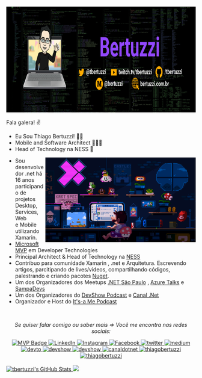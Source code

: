 <p align="center">
 <a href="https://www.bertuzzi.com.br">
    <img src="https://github.com/TBertuzzi/tbertuzzi/blob/master/resources/bertuzziGit.png?raw=true" width="847" height="281" alt="Blog" />
  </a>
</p>

Fala galera! ✌

* Eu Sou Thiago Bertuzzi! 🧑🏻
* Mobile and Software Architect 🧑🏻‍💻
* Head of Technology na NESS 💼

<img align="right" alt="Gif" src="https://github.com/TBertuzzi/tbertuzzi/blob/master/resources/mario.gif?raw=true" width="400" />

* Sou desenvolvedor .net há 16 anos participando de projetos Desktop, Services, Web e Mobile utilizando Xamarin. 
* [Microsoft MVP](https://mvp.microsoft.com/pt-br/PublicProfile/5003242?fullName=Thiago%20Bertuzzi) em Developer Technologies
* Principal Architect & Head of Technology na [NESS](https://www.ness.com.br/)
* Contribuo para comunidade Xamarin , .net e Arquitetura. Escrevendo artigos, parcitipando de lives/videos, compartilhando códigos, palestrando e criando pacotes [Nuget](https://www.nuget.org/profiles/Bertuzzi).
* Um dos Organizadores dos Meetups [.NET São Paulo](https://www.meetup.com/pt-BR/dotnet-Sao-Paulo/) , [Azure Talks](https://www.meetup.com/pt-BR/azure-talks/) e [SampaDevs](https://www.meetup.com/pt-BR/SampaDevs/)
* Um dos Organizadores do [DevShow Podcast](https://devshow.com.br/) e [Canal .Net](https://www.youtube.com/canaldotnet)
* Organizador e Host do [It's-a Me Podcast](https://anchor.fm/thiago-bertuzzi)

</br>

<div align="center">

<i>Se quiser falar comigo ou saber mais => Você me encontra nas redes sociais:</i><br>

<a href="https://mvp.microsoft.com/pt-br/mvp/Thiago%20Bertuzzi-5003242" target="_blank">
	<img src="https://img.shields.io/badge/-MVP%20Profile-blue?style=flat-square&logo=Microsoft&logoColor=white" alt="MVP Badge">
</a>

<a href="https://www.linkedin.com/in/thiago-bertuzzi-74ab2a21/" target="_blank">
	<img src="https://img.shields.io/badge/LinkedIn-%230077B5.svg?&style=flat-square&logo=linkedin&logoColor=white" alt="LinkedIn">
</a>

<a href="https://www.instagram.com/bertuzzi" target="_blank">
	<img src="https://img.shields.io/badge/Instagram-%23E4405F.svg?&style=flat-square&logo=instagram&logoColor=white" alt="Instagram">
</a>

<a href="https://www.facebook.com/thiago.bertuzzi" target="_blank">
	<img src="https://img.shields.io/badge/Facebook-%231877F2.svg?&style=flat-square&logo=facebook&logoColor=white" alt="Facebook">
</a>

<a href="https://twitter.com/tbertuzzi" target="_blank">
	<img src="https://img.shields.io/badge/twitter-blue?&style=flat-square&logo=twitter&logoColor=white" alt="twitter">
</a>

<a href="https://medium.com/@bertuzzi" target="_blank">
	<img src="https://img.shields.io/badge/medium-black?&style=flat-square&logo=medium&logoColor=white" alt="medium">
</a>

<a href="https://dev.to/tbertuzzi" target="_blank">
	<img src="https://img.shields.io/badge/dev.to-0A0A0A?style=flat-square&logo=dev.to&logoColor=white" alt="devto">
</a>

<a href="https://anchor.fm/thiago-bertuzzi/" target="_blank">
	<img src="https://img.shields.io/badge/It's--a%20Me%20Podcast-37af4a?style=flat-square&labelColor=37af4a&logo=spotify&logoColor=white" alt="devshow">
</a>

<a href="https://devshow.com.br/" target="_blank">
	<img src="https://img.shields.io/badge/-DevShow&nbsp;Podcast-37af4a?style=flat-square&labelColor=37af4a&logo=spotify&logoColor=white" alt="devshow">
</a>

<a href="https://www.youtube.com/canaldotnet" target="_blank">
	<img src="https://img.shields.io/badge/canalnet-red?&style=flat-square&logo=youtube&logoColor=white" alt="canaldotnet">
</a>

<a href="https://www.youtube.com/thiagobertuzzi" target="_blank">
	<img src="https://img.shields.io/badge/thiagobertuzzi-red?&style=flat-square&logo=youtube&logoColor=white" alt="thiagobertuzzi">
</a>

<a href="https://www.twitch.tv/tbertuzzi" target="_blank">
	<img src="https://img.shields.io/badge/tbertuzzi-purple?&style=flat-square&logo=twitch&logoColor=white" alt="thiagobertuzzi">
</a>


</div>
<br/>


 <div>
  <a href="https://github.com/tbertuzzi">
<img height="180em"  alt="tbertuzzi's GitHub Stats" src="https://awesome-github-stats.azurewebsites.net/user-stats/tbertuzzi?cardType=level&theme=algolia&preferLogin=true"/>
  <img height="180em" src="https://github-readme-stats.vercel.app/api/top-langs/?username=tbertuzzi&layout=compact&langs_count=10&theme=algolia"/>

</div>

